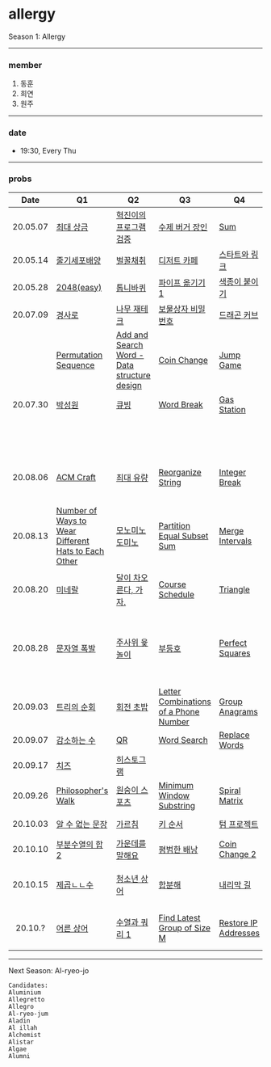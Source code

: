 # allergy
Season 1: Allergy

---

### member
1. 동훈
2. 희연
3. 원주

---
### date
- 19:30, Every Thu

---
### probs
|   Date    | Q1                                                                                                                                                     | Q2                                                                                                                                                              | Q3                                                                                                                                                          | Q4                                                                                                                                                 | Q5                                                                                                                                                      | Q6                                                                                                                                                                    | Note  |                                              
|   :--:    | ------------------------------------------------------------------------------------------------------------------------------------------------------ | --------------------------------------------------------------------------------------------------------------------------------------------------------------- | ----------------------------------------------------------------------------------------------------------------------------------------------------------- | -------------------------------------------------------------------------------------------------------------------------------------------------- | ------------------------------------------------------------------------------------------------------------------------------------------------------- | --------------------------------------------------------------------------------------------------------------------------------------------------------------------- | ----- |
| 20.05.07  | [최대 상금](https://swexpertacademy.com/main/code/problem/problemDetail.do?contestProbId=AV15Khn6AN0CFAYD&categoryId=AV15Khn6AN0CFAYD&categoryType=CODE) | [혁진이의 프로그램 검증](https://swexpertacademy.com/main/code/problem/problemDetail.do?contestProbId=AV4yLUiKDUoDFAUx&categoryId=AV4yLUiKDUoDFAUx&categoryType=CODE) | [수제 버거 장인](https://swexpertacademy.com/main/code/problem/problemDetail.do?contestProbId=AWErcQmKy6kDFAXi&categoryId=AWErcQmKy6kDFAXi&categoryType=CODE)  | [Sum](https://swexpertacademy.com/main/code/problem/problemDetail.do?contestProbId=AV13_BWKACUCFAYh&categoryId=AV13_BWKACUCFAYh&categoryType=CODE) | [미로2](https://swexpertacademy.com/main/code/problem/problemDetail.do?contestProbId=AV14wL9KAGkCFAYD&categoryId=AV14wL9KAGkCFAYD&categoryType=CODE)      | [K번째 접미어](https://swexpertacademy.com/main/code/problem/problemDetail.do?contestProbId=AV18GHd6IskCFAZN&categoryId=AV18GHd6IskCFAZN&categoryType=CODE)             | |
| 20.05.14  | [줄기세포배양](https://swexpertacademy.com/main/code/problem/problemDetail.do?contestProbId=AWXRJ8EKe48DFAUo)                                             | [벌꿀채취](https://swexpertacademy.com/main/code/problem/problemDetail.do?contestProbId=AV5V4A46AdIDFAWu)                                                          | [디저트 카페](https://swexpertacademy.com/main/code/problem/problemDetail.do?contestProbId=AV5VwAr6APYDFAWu)                                                  | [스타트와 링크](https://www.acmicpc.net/problem/14889)                                                                                                 | [연산자 끼워넣기](https://www.acmicpc.net/problem/14888)                                                                                                    | [연구소](https://www.acmicpc.net/problem/14502)                                                                                                                         | |
| 20.05.28  | [2048(easy)](https://www.acmicpc.net/problem/12100)                                                                                                    | [톱니바퀴](https://www.acmicpc.net/problem/14891)                                                                                                                  | [파이프 옮기기 1](https://www.acmicpc.net/problem/17070)                                                                                                       | [색종이 붙이기](https://www.acmicpc.net/problem/17136)                                                                                                | [수영장](https://swexpertacademy.com/main/code/problem/problemDetail.do?contestProbId=AV5PpFQaAQMDFAUq&categoryId=AV5PpFQaAQMDFAUq&categoryType=CODE)     | [원자 소멸 시뮬레이션](https://swexpertacademy.com/main/code/problem/problemDetail.do?contestProbId=AWXRFInKex8DFAUo&categoryId=AWXRFInKex8DFAUo&categoryType=CODE)        | |
| 20.07.09  | [경사로](https://www.acmicpc.net/problem/14890)                                                                                                          | [나무 재테크](https://www.acmicpc.net/problem/16235)                                                                                                               | [보물상자 비밀번호](https://swexpertacademy.com/main/code/problem/problemDetail.do?contestProbId=AWXRUN9KfZ8DFAUo&categoryId=AWXRUN9KfZ8DFAUo&categoryType=CODE)| [드래곤 커브](https://www.acmicpc.net/problem/15685)                                                                                                  | [숫자 만들기](https://swexpertacademy.com/main/code/problem/problemDetail.do?contestProbId=AWIeRZV6kBUDFAVH&categoryId=AWIeRZV6kBUDFAVH&categoryType=CODE) | [점심 식사시간](https://swexpertacademy.com/main/code/problem/problemDetail.do?contestProbId=AV5-BEE6AK0DFAVl&categoryId=AV5-BEE6AK0DFAVl&categoryType=CODE)             | |
|           | [Permutation Sequence](https://leetcode.com/problems/permutation-sequence/)                                                                            | [Add and Search Word - Data structure design](https://leetcode.com/problems/add-and-search-word-data-structure-design/)                                         | [Coin Change](https://leetcode.com/problems/coin-change/)                                                                                                   | [Jump Game](https://leetcode.com/problems/jump-game/)                                                                                              | [타임머신](https://www.acmicpc.net/problem/11657)                                                                                                         | [임계경로](https://www.acmicpc.net/problem/1948)                                                                                                                        | |
| 20.07.30  | [박성원](https://www.acmicpc.net/problem/1086)                                                                                                          | [큐빙](https://www.acmicpc.net/problem/5373)                                                                                                                      | [Word Break](https://leetcode.com/problems/word-break/)                                                                                                     | [Gas Station](https://leetcode.com/problems/gas-station/)                                                                                          | [지민이의 테러 Season II](https://www.acmicpc.net/problem/1650)                                                                                            | [알고스팟어](https://www.acmicpc.net/problem/2848)                                                                                                                       | |
|           |                                                                                                                                                        |                                                                                                                                                                 |                                                                                                                                                             |                                                                                                                                                    |  [Sum Root to Leaf Numbers](https://leetcode.com/problems/sum-root-to-leaf-numbers/)                                                                    | [Number of Islands](https://leetcode.com/problems/number-of-islands/)                                                                                                 | |
| 20.08.06  | [ACM Craft](https://www.acmicpc.net/problem/1005)                                                                                                      | [최대 유량](https://www.acmicpc.net/problem/6086)                                                                                                                 | [Reorganize String](https://leetcode.com/problems/reorganize-string/)                                                                                       | [Integer Break](https://leetcode.com/problems/integer-break/)                                                                                      | [Find Minimum in Rotated Sorted Array](https://leetcode.com/problems/find-minimum-in-rotated-sorted-array/)                                             | [Find Minimum in Rotated Sorted Array II](https://leetcode.com/problems/find-minimum-in-rotated-sorted-array-ii/)                                                     | |
| 20.08.13  | [Number of Ways to Wear Different Hats to Each Other](https://leetcode.com/problems/number-of-ways-to-wear-different-hats-to-each-other/)              | [모노미노도미노](https://www.acmicpc.net/problem/19235)                                                                                                             | [Partition Equal Subset Sum](https://leetcode.com/problems/partition-equal-subset-sum/)                                                                     | [Merge Intervals](https://leetcode.com/problems/merge-intervals/)                                                                                  | [Longest Mountain in Array](https://leetcode.com/problems/longest-mountain-in-array/)                                                                   | [Most Profit Assigning Work](https://leetcode.com/problems/most-profit-assigning-work/)                                                                               | |
| 20.08.20  | [미네랄](https://www.acmicpc.net/problem/2933)                                                                                                          | [달이 차오른다, 가자.](https://www.acmicpc.net/problem/1194)                                                                                                         | [Course Schedule](https://leetcode.com/problems/course-schedule/)                                                                                           | [Triangle](https://leetcode.com/problems/triangle/)                                                                                                | [Partition to K Equal Sum Subsets](https://leetcode.com/problems/partition-to-k-equal-sum-subsets/)                                                     | [Maximum XOR of Two Numbers in an Array](https://leetcode.com/problems/maximum-xor-of-two-numbers-in-an-array/)                                                       | |
| 20.08.28  | [문자열 폭발](https://www.acmicpc.net/problem/9935)                                                                                                      | [주사위 윷놀이](https://www.acmicpc.net/problem/17825)                                                                                                              | [부등호](https://www.acmicpc.net/problem/2529)                                                                                                                | [Perfect Squares](https://leetcode.com/problems/perfect-squares/)                                                                                  | [외판원 순회](https://www.acmicpc.net/problem/2098)                                                                                                       | [Number of Steps to Reduce a Number in Binary Representation to One](https://leetcode.com/problems/number-of-steps-to-reduce-a-number-in-binary-representation-to-one) | |
| 20.09.03  | [트리의 순회](https://www.acmicpc.net/problem/2263)                                                                                                      | [회전 초밥](https://www.acmicpc.net/problem/2531)                                                                                                                  | [Letter Combinations of a Phone Number](https://leetcode.com/problems/letter-combinations-of-a-phone-number/)                                               | [Group Anagrams](https://leetcode.com/problems/group-anagrams/)                                                                                    | [자물쇠와 열쇠](https://programmers.co.kr/learn/courses/30/lessons/60059)                                                                                  | [기둥과 보 설치](https://programmers.co.kr/learn/courses/30/lessons/60061)                                                                                                | |
| 20.09.07  | [감소하는 수](https://www.acmicpc.net/problem/1038)                                                                                                       | [QR](https://www.acmicpc.net/problem/2680)                                                                                                                      | [Word Search](https://leetcode.com/problems/word-search/)                                                                                                   | [Replace Words](https://leetcode.com/problems/replace-words/)                                                                                      | [기지국 설치](https://programmers.co.kr/learn/courses/30/lessons/12979)                                                                                   | [경주로 건설](https://programmers.co.kr/learn/courses/30/lessons/67259)                                                                                                   | |
| 20.09.17  | [치즈](https://www.acmicpc.net/problem/2636)                                                                                                            | [히스토그램](https://www.acmicpc.net/problem/1725)                                                                                                                 | []()                                                                                                                                                        | []()                                                                                                                                               | [수식 최대화](https://programmers.co.kr/learn/courses/30/lessons/67257)                                                                                    | [단어 퍼즐](https://programmers.co.kr/learn/courses/30/lessons/12983)                                                                                                   | |
| 20.09.26  | [Philosopher's Walk](https://www.acmicpc.net/problem/14956)                                                                                            | [원숭이 스포츠](https://www.acmicpc.net/problem/16438)                                                                                                              | [Minimum Window Substring](https://leetcode.com/problems/minimum-window-substring/)                                                                         | [Spiral Matrix](https://leetcode.com/problems/spiral-matrix/)                                                                                      | [퍼즐](https://www.acmicpc.net/problem/1525)                                                                                                             | [치즈](https://www.acmicpc.net/problem/2638)                                                                                                                           | |
| 20.10.03  | [알 수 없는 문장](https://www.acmicpc.net/problem/1099)                                                                                                   | [가르침](https://www.acmicpc.net/problem/1062)                                                                                                                    | [키 순서](https://www.acmicpc.net/problem/2458)                                                                                                               | [텀 프로젝트](https://www.acmicpc.net/problem/9466)                                                                                                  | [Target Sum](https://leetcode.com/problems/target-sum/)                                                                                                 | [Combination Sum IV](https://leetcode.com/problems/combination-sum-iv/)                                                                                                | |
| 20.10.10  | [부분수열의 합 2](https://www.acmicpc.net/problem/1208)                                                                                                   | [가운데를 말해요](https://www.acmicpc.net/problem/1655)                                                                                                              | [평범한 배낭](https://www.acmicpc.net/problem/12865)                                                                                                           | [Coin Change 2](https://leetcode.com/problems/coin-change-2/)                                                                                     | [Longest String Chain](https://leetcode.com/problems/longest-string-chain/description/)                                                                 | [Largest Sum of Averages](https://leetcode.com/problems/largest-sum-of-averages/)                                                                                      | |
| 20.10.15  | [제곱ㄴㄴ수](https://www.acmicpc.net/problem/1016)                                                                                                        | [청소년 상어](https://www.acmicpc.net/problem/19236)                                                                                                                | [합분해](https://www.acmicpc.net/problem/2225)                                                                                                               | [내리막 길](https://www.acmicpc.net/problem/1520)                                                                                                   | [All Paths From Source to Target](https://leetcode.com/problems/all-paths-from-source-to-target/)                                                        | [Out of Boundary Paths](https://leetcode.com/problems/out-of-boundary-paths/)                                                                                         | |
| 20.10.?  | [어른 상어](https://www.acmicpc.net/problem/19237)                                                                                                        | [수열과 쿼리 1](https://www.acmicpc.net/problem/13537)                                                                                                              | [Find Latest Group of Size M](https://leetcode.com/problems/find-latest-group-of-size-m/ )                                                                 | [Restore IP Addresses](https://leetcode.com/problems/restore-ip-addresses/)                                                                        | [Count Submatrices With All Ones](https://leetcode.com/problems/count-submatrices-with-all-ones/)                                                        | [Linked List in Binary Tree](https://leetcode.com/problems/linked-list-in-binary-tree/)                                                                              | |

---

Next Season: Al-ryeo-jo

```
Candidates:
Aluminium
Allegretto
Allegro
Al-ryeo-jum
Aladin
Al illah
Alchemist
Alistar
Algae
Alumni
```
